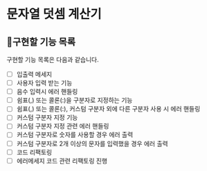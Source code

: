 # 문자열 덧셈 계산기
## 🧾구현할 기능 목록
구현할 기능 목록은 다음과 같습니다.
- [ ] 입출력 메세지
- [ ] 사용자 입력 받는 기능
- [ ] 음수 입력시 에러 핸들링
- [ ] 쉼표(,) 또는 콜론(:)을 구분자로 지정하는 기능
- [ ] 쉼표(,) 또는 콜론(:), 커스텀 구분자 외에 다른 구분자 사용 시 에러 핸들링
- [ ] 커스텀 구분자 지정 기능
- [ ] 커스텀 구분자 지정 관련 에러 핸들링
- [ ] 커스텀 구분자로 숫자를 사용할 경우 에러 출력
- [ ] 커스텀 구분자로 2개 이상의 문자를 입력했을 경우 에러 출력
- [ ] 코드 리팩토링
- [ ] 에러메세지 코드 관련 리팩토링 진행
